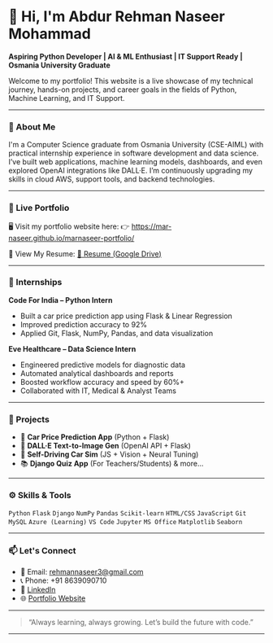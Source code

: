 # 👋 Hi, I'm Abdur Rehman Naseer Mohammad

**Aspiring Python Developer | AI & ML Enthusiast | IT Support Ready | Osmania University Graduate**

Welcome to my portfolio! This website is a live showcase of my technical journey, hands-on projects, and career goals in the fields of Python, Machine Learning, and IT Support.

---

### 🚀 About Me

I'm a Computer Science graduate from Osmania University (CSE-AIML) with practical internship experience in software development and data science. I’ve built web applications, machine learning models, dashboards, and even explored OpenAI integrations like DALL·E. I’m continuously upgrading my skills in cloud AWS, support tools, and backend technologies.

---

### 📌 Live Portfolio

🖥️ Visit my portfolio website here:
👉 https://mar-naseer.github.io/marnaseer-portfolio/

📄 View My Resume:
[📎 Resume (Google Drive)](https://drive.google.com/file/d/14ef2GQCViOc7My8c8XiXNVzR-xQImD_A/view?usp=sharing)

---

### 💼 Internships

**Code For India – Python Intern**

* Built a car price prediction app using Flask & Linear Regression
* Improved prediction accuracy to 92%
* Applied Git, Flask, NumPy, Pandas, and data visualization

**Eve Healthcare – Data Science Intern**

* Engineered predictive models for diagnostic data
* Automated analytical dashboards and reports
* Boosted workflow accuracy and speed by 60%+
* Collaborated with IT, Medical & Analyst Teams

---

### 🧠 Projects

* 🔷 **Car Price Prediction App** (Python + Flask)
* 🎨 **DALL·E Text-to-Image Gen** (OpenAI API + Flask)
* 🚗 **Self-Driving Car Sim** (JS + Vision + Neural Tuning)
* 📚 **Django Quiz App** (For Teachers/Students)
& more...
---

### ⚙️ Skills & Tools

`Python` `Flask` `Django` `NumPy` `Pandas` `Scikit-learn`
`HTML/CSS` `JavaScript` `Git` `MySQL` `Azure (Learning)`
`VS Code` `Jupyter` `MS Office` `Matplotlib` `Seaborn`

---

### 📫 Let's Connect

* 📧 Email: [rehmannaseer3@gmail.com](mailto:rehmannaseer3@gmail.com)
* 📞 Phone: +91 8639090710
* 🔗 [LinkedIn](https://www.linkedin.com/in/marnaseer/)
* 🌐 [Portfolio Website](https://mar-naseer.github.io/marnaseer-portfolio/)

---

> “Always learning, always growing. Let’s build the future with code.”

---
